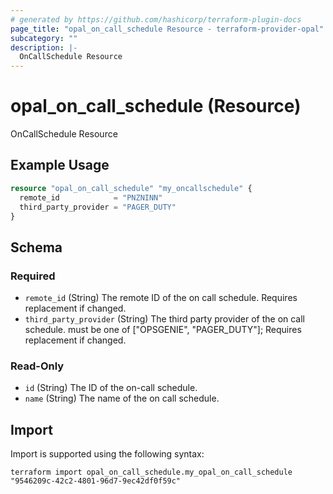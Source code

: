 ```yaml
---
# generated by https://github.com/hashicorp/terraform-plugin-docs
page_title: "opal_on_call_schedule Resource - terraform-provider-opal"
subcategory: ""
description: |-
  OnCallSchedule Resource
---
```


# opal_on_call_schedule (Resource)

OnCallSchedule Resource

## Example Usage

```terraform
resource "opal_on_call_schedule" "my_oncallschedule" {
  remote_id            = "PNZNINN"
  third_party_provider = "PAGER_DUTY"
}
```

<!-- schema generated by tfplugindocs -->
## Schema

### Required

- `remote_id` (String) The remote ID of the on call schedule. Requires replacement if changed.
- `third_party_provider` (String) The third party provider of the on call schedule. must be one of ["OPSGENIE", "PAGER_DUTY"]; Requires replacement if changed.

### Read-Only

- `id` (String) The ID of the on-call schedule.
- `name` (String) The name of the on call schedule.

## Import

Import is supported using the following syntax:

```shell
terraform import opal_on_call_schedule.my_opal_on_call_schedule "9546209c-42c2-4801-96d7-9ec42df0f59c"
```
